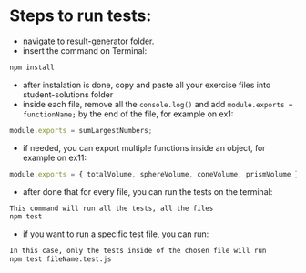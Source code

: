 # Steps to run tests:

- navigate to result-generator folder.
- insert the command on Terminal:

```bash
npm install
```

- after instalation is done, copy and paste all your exercise files into student-solutions folder
- inside each file, remove all the `console.log()` and add `module.exports = functionName;` by the end of the file, for example on ex1:

```javascript
module.exports = sumLargestNumbers;
```

- if needed, you can export multiple functions inside an object, for example on ex11:

```javascript
module.exports = { totalVolume, sphereVolume, coneVolume, prismVolume };
```

- after done that for every file, you can run the tests on the terminal:

```bash
This command will run all the tests, all the files
npm test
```

- if you want to run a specific test file, you can run:

```bash
In this case, only the tests inside of the chosen file will run
npm test fileName.test.js
```
